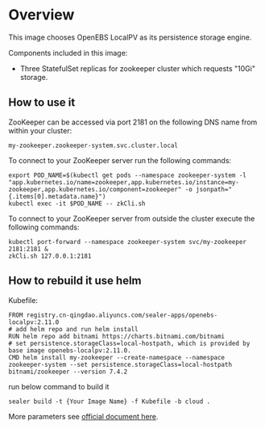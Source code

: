 # Overview

This image chooses OpenEBS LocalPV as its persistence storage engine.

Components included in this image:

* Three StatefulSet replicas for zookeeper cluster which requests "10Gi" storage.

## How to use it

ZooKeeper can be accessed via port 2181 on the following DNS name from within your cluster:

```
my-zookeeper.zookeeper-system.svc.cluster.local
```

To connect to your ZooKeeper server run the following commands:

```
export POD_NAME=$(kubectl get pods --namespace zookeeper-system -l "app.kubernetes.io/name=zookeeper,app.kubernetes.io/instance=my-zookeeper,app.kubernetes.io/component=zookeeper" -o jsonpath="{.items[0].metadata.name}")
kubectl exec -it $POD_NAME -- zkCli.sh
```

To connect to your ZooKeeper server from outside the cluster execute the following commands:

```
kubectl port-forward --namespace zookeeper-system svc/my-zookeeper 2181:2181 &
zkCli.sh 127.0.0.1:2181
```

## How to rebuild it use helm

Kubefile:

```shell
FROM registry.cn-qingdao.aliyuncs.com/sealer-apps/openebs-localpv:2.11.0
# add helm repo and run helm install
RUN helm repo add bitnami https://charts.bitnami.com/bitnami
# set persistence.storageClass=local-hostpath, which is provided by base image openebs-localpv:2.11.0.
CMD helm install my-zookeeper --create-namespace --namespace zookeeper-system --set persistence.storageClass=local-hostpath bitnami/zookeeper --version 7.4.2
```

run below command to build it

```shell
sealer build -t {Your Image Name} -f Kubefile -b cloud .
```

More parameters see [official document here](https://artifacthub.io/packages/helm/bitnami/zookeeper).
